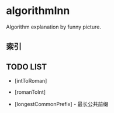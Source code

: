 # algorithmInn
Algorithm explanation by funny picture.

## 索引

## TODO LIST

- [intToRoman]

- [romanToInt]

- [longestCommonPrefix] - 最长公共前缀